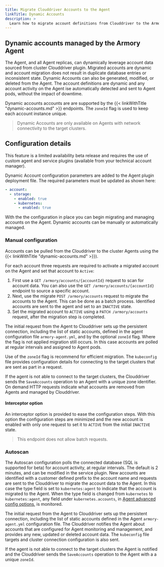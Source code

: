 ```yaml
---
title: Migrate Clouddriver Accounts to the Agent
linkTitle: Dynamic Accounts
description: >
  Learn how to migrate account definitions from Clouddriver to the Armory Agent dynamically.
---
```


## Dynamic accounts managed by the Armory Agent
The Agent, and all Agent replicas, can dynamically leverage account data sourced from cluster Clouddriver plugin. Migrated accounts are dynamic and account migration does not result in duplicate database entries or inconsistent state. Dynamic Accounts can also be generated, modified, or deleted from the Agent. The account definitions are dynamic and any account activity on the Agent ise automatically detected and sent to Agent pods, without the impact of downtime.

Dynamic accounts accounts are are supported by the
{{< linkWithTitle "dynamic-accounts.md" >}} endpoints. The  `zoneId` flag is used to keep each account instance unique. 

> Dynamic Accounts are only available on Agents with network connectivity to the target clusters.

## Configuration details
This feature is a limited availability beta release and requires the use of custom agent and service plugins (available from your technical account manager).

Dynamic Account configuration parameters are added to the Agent plugin deployment file. The required parameters must be updated as shown here:

``` yaml
- account:
  - storage:
    - enabled: true 
    - kubernetes: 
      - enabled: true
```
With the the configuration in place you can begin migrating and managing accounts on the Agent. Dynamic accounts can be manually or automatically managed. 

### Manual configuration
Accounts can be pulled from the Clouddriver to the cluster Agents using the {{< linkWithTitle "dynamic-accounts.md" >}}).

For each account three requests are required to activate a migrated account on the Agent and set that account to `Active`:
1. First use a `GET /armory/accounts/{accountId}` request to scan for account data. You can also use the `GET /armory/accounts/{accountId}` endpoint to source a specific account.
2. Next, use the migrate `POST /armory/accounts` request to migrate the accounts to the Agent. This can be done as a batch process. Identified accounts are sent to the agent and set to an `INACTIVE` state.
3. Set the migrated account to `ACTIVE` using a `PATCH /armory/accounts` request, after the migration step is completed.

The initial request from the Agent to Clouddriver sets up the persistent connection, including the list of static accounts, defined in the agent configuration file `armory-agent.yml`, and by the optional `zoneId` flag. Where the flag is not applied migration still occurs. In this case accounts are polled at regular intervals and assigned to Agent pods. 

Use of the `zoneId` flag is recommend for efficient migration. The `kubeconfig` file provides configuration details for connecting to the target clusters that are sent as part in a request. 

If the agent is not able to connect to the target clusters, the Clouddriver sends the `SaveAccounts` operation to an Agent with a unique zone identifier. On demand HTTP requests indicate what accounts are removed from Agents and managed by Clouddriver.

#### Interceptor option
An interceptor option is provided to ease the configuration steps. With this option the configuration steps are minimized and the new account is enabled with only one request to set it to `ACTIVE` from the initial `INACTIVE` state.

>This endpoint does not allow batch requests.

### Autoscan
The Autoscan configuration polls the connected database (SQL is supported for beta) for account activity, at regular intervals. The default is 2 minutes, and can be modified in the service plugin.  New accounts are identified with a customer defined prefix to the account name and requests are sent to the Clouddriver to migrate the account data to the Agent. In this case the type field is set to `kubernetes:agent` to indicate that the account is migrated to the Agent. When the type field is changed from `kubernetes` to `kubernetes:agent`, any field under `kubernetes.accounts`, in [Agent advanced config options](https://docs.armory.io/armory-enterprise/armory-agent/advanced-config/agent-options/), is monitored.

The initial request from the Agent to Clouddriver sets up the persistent connection, including the list of static accounts defined in the Agent `armory-agent.yml` configuration file. The Clouddriver notifies the Agent about accounts that are configured for Agent monitoring and management, and provides any new, updated or deleted account data. The `kubeconfig` file targets and cluster connection configuration is also sent.  

If the agent is not able to connect to the target clusters the Agent is notified and the Clouddriver sends the `SaveAccounts` operation to the Agent with a a unique `zoneId`.


